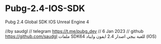 # Pubg-2.4-IOS-SDK
Pubg 2.4 Global SDK IOS
Unreal Engine 4





//by saudgl
// telegram https://t.me/pubg_dev
// 6 Jan 2023
// github https://github.com/saudgl
ملفات SDK64 للعبة ببجي اصدار 2.4 ايفون وايباد (IOS)
